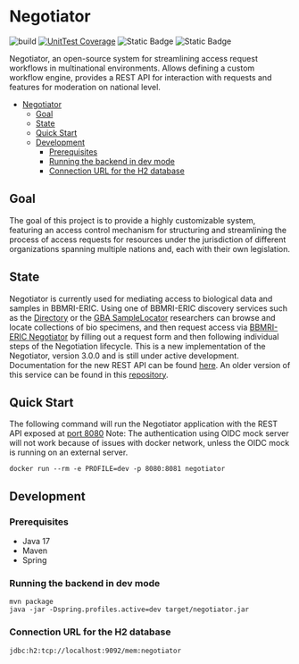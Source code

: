 # Negotiator

![build](https://github.com/BBMRI-ERIC/negotiator-v3/actions/workflows/CI.yml/badge.svg?)
[![UnitTest Coverage](https://codecov.io/github/BBMRI-ERIC/negotiator-v3/graph/badge.svg?token=YN9M34IM3S)](https://codecov.io/github/BBMRI-ERIC/negotiator-v3)
![Static Badge](https://img.shields.io/badge/Java%20Code%20Style-Google-orange)
![Static Badge](https://img.shields.io/badge/Docker-bbmrieric%2Fnegotiator-blue)

Negotiator, an open-source system for streamlining access request workflows in multinational environments.
Allows defining a custom workflow engine, provides a REST API for interaction with requests and features
for moderation on national level.

<!-- TOC -->
* [Negotiator](#negotiator)
  * [Goal](#goal)
  * [State](#state)
  * [Quick Start](#quick-start)
  * [Development](#development)
    * [Prerequisites](#prerequisites)
    * [Running the backend in dev mode](#running-the-backend-in-dev-mode)
    * [Connection URL for the H2 database](#connection-url-for-the-h2-database)
<!-- TOC -->

## Goal

The goal of this project is to provide a highly customizable system, featuring an access control mechanism
for structuring and streamlining the process of access requests for resources under the jurisdiction of different
organizations spanning multiple nations and, each with their own legislation.

## State

Negotiator is currently used for mediating access to biological data and samples in BBMRI-ERIC. Using one of BBMRI-ERIC
discovery services such as the [Directory](https://directory.bbmri-eric.eu/#/) or
the [GBA SampleLocator](https://samplelocator.bbmri.de/) researchers
can browse and locate collections of bio specimens, and then request access
via [BBMRI-ERIC Negotiator](https://negotiator.bbmri-eric.eu/)
by filling out a request form and then following individual steps of the Negotiation lifecycle.
This is a new implementation of the Negotiator, version 3.0.0 and is still under active development. Documentation for
the new REST API can be found [here](https://negotiator-v3.bbmri-eric.eu/api/swagger-ui/index.html).
An older version of this service can be found in this [repository](https://github.com/BBMRI-ERIC/negotiator.bbmri).

## Quick Start

The following command will run the Negotiator application with the REST API exposed
at [port 8080](http://localhost:8080)
Note: The authentication using OIDC mock server will not work because of issues with docker network, unless the OIDC
mock is running
on an external server.

```shell
docker run --rm -e PROFILE=dev -p 8080:8081 negotiator
```

## Development

### Prerequisites

- Java 17
- Maven
- Spring

### Running the backend in dev mode

```shell
mvn package
java -jar -Dspring.profiles.active=dev target/negotiator.jar
```

### Connection URL for the H2 database

``
jdbc:h2:tcp://localhost:9092/mem:negotiator
``
